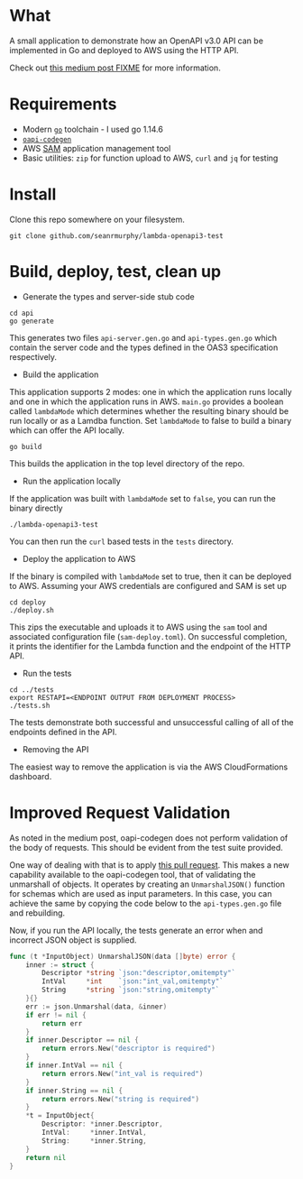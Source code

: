 # What

A small application to demonstrate how an OpenAPI v3.0 API can be implemented
in Go and deployed to AWS using the HTTP API.

Check out [this medium post FIXME]() for more information.

# Requirements

- Modern [`go`](https://golang.org/) toolchain - I used go 1.14.6
- [`oapi-codegen`](https://github.com/deepmap/oapi-codegen)
- AWS [SAM](https://aws.amazon.com/serverless/sam/) application management tool
- Basic utilities: `zip` for function upload to AWS, `curl` and `jq` for testing

# Install

Clone this repo somewhere on your filesystem.

```
git clone github.com/seanrmurphy/lambda-openapi3-test
```

# Build, deploy, test, clean up

- Generate the types and server-side stub code

```
cd api
go generate
```

This generates two files `api-server.gen.go` and `api-types.gen.go` which contain
the server code and the types defined in the OAS3 specification respectively.

- Build the application

This application supports 2 modes: one in which the application runs locally and
one in which the application runs in AWS. `main.go` provides a boolean called `lambdaMode`
which determines whether the resulting binary should be run locally or as a Lamdba
function. Set `lambdaMode` to false to build a binary which can offer the API
locally.

```
go build
```

This builds the application in the top level directory of the repo.

- Run the application locally

If the application was built with `lambdaMode` set to `false`, you can run the
binary directly

```
./lambda-openapi3-test
```

You can then run the `curl` based tests in the `tests` directory.

- Deploy the application to AWS

If the binary is compiled with `lambdaMode` set to true, then it can be deployed
to AWS. Assuming your AWS credentials are configured and SAM is set up

```
cd deploy
./deploy.sh
```

This zips the executable and uploads it to AWS using the `sam` tool and
associated configuration file (`sam-deploy.toml`). On successful completion, it
prints the identifier for the Lambda function and the endpoint of the HTTP API.

- Run the tests

```
cd ../tests
export RESTAPI=<ENDPOINT OUTPUT FROM DEPLOYMENT PROCESS>
./tests.sh
```

The tests demonstrate both successful and unsuccessful calling of all of the
endpoints defined in the API.

- Removing the API

The easiest way to remove the application is via the AWS CloudFormations
dashboard.


# Improved Request Validation

As noted in the medium post, oapi-codegen does not perform validation of the
body of requests. This should be evident from the test suite provided.


One way of dealing with that is to apply [this pull request](https://github.com/deepmap/oapi-codegen/pull/245). This
makes a new capability available to the oapi-codegen tool, that of validating
the unmarshall of objects. It operates by creating an `UnmarshalJSON()` function
for schemas which are used as input parameters. In this case, you can achieve
the same by copying the code below to the `api-types.gen.go` file and rebuilding.

Now, if you run the API locally, the tests generate an error when and incorrect
JSON object is supplied.


```go
func (t *InputObject) UnmarshalJSON(data []byte) error {
	inner := struct {
		Descriptor *string `json:"descriptor,omitempty"`
		IntVal     *int    `json:"int_val,omitempty"`
		String     *string `json:"string,omitempty"`
	}{}
	err := json.Unmarshal(data, &inner)
	if err != nil {
		return err
	}
	if inner.Descriptor == nil {
		return errors.New("descriptor is required")
	}
	if inner.IntVal == nil {
		return errors.New("int_val is required")
	}
	if inner.String == nil {
		return errors.New("string is required")
	}
	*t = InputObject{
		Descriptor: *inner.Descriptor,
		IntVal:     *inner.IntVal,
		String:     *inner.String,
	}
	return nil
}
```


